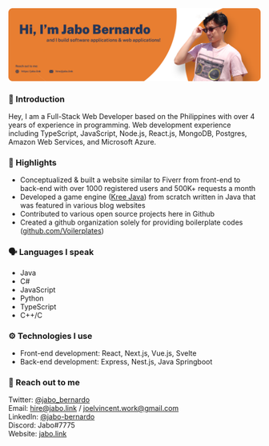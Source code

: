 <img src="./assets/gh-banner.png"/>

### 👋 Introduction

Hey, I am a Full-Stack Web Developer based on the Philippines with over 4 years of experience in programming. Web development experience including TypeScript, JavaScript, Node.js, React.js, MongoDB, Postgres, Amazon Web Services, and Microsoft Azure.

### 🔦 Highlights
- Conceptualized & built a website similar to Fiverr from front-end to back-end with over 1000 registered users and 500K+ requests a month
- Developed a game engine ([Kree Java](https://github.com/jabo-bernardo/Kree-Java)) from scratch written in Java that was featured in various blog websites
- Contributed to various open source projects here in Github 
- Created a github organization solely for providing boilerplate codes ([github.com/Voilerplates](https://github.com/Voilerplates))

### 🗣 Languages I speak
- Java    
- C#
- JavaScript
- Python
- TypeScript
- C++/C

### ⚙ Technologies I use
- Front-end development: React, Next.js, Vue.js, Svelte
- Back-end development: Express, Nest.js, Java Springboot

### 📮 Reach out to me
Twitter: [@jabo_bernardo](https://twitter.com/jabo_bernardo) <br />
Email: [hire@jabo.link](mailto:hire@jabo.link) / [joelvincent.work@gmail.com](mailto:joelvincent.work@gmail.com) <br />
LinkedIn: [@jabo-bernardo](https://www.linkedin.com/in/jabo-bernardo/) <br />
Discord: Jabo#7775 <br />
Website: [jabo.link](https://jabo.link)
